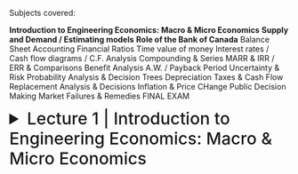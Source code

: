 Subjects covered:

**Introduction to Engineering Economics: Macro & Micro Economics**
**Supply and Demand / Estimating models**
**Role of the Bank of Canada**
Balance Sheet Accounting
Financial Ratios
Time value of money
Interest rates / Cash flow diagrams / C.F. Analysis
Compounding & Series
MARR & IRR / ERR & Comparisons
Benefit Analysis A.W. / Payback Period
Uncertainty & Risk
Probability Analysis & Decision Trees
Depreciation
Taxes & Cash Flow
Replacement Analysis & Decisions
Inflation & Price CHange
Public Decision Making
Market Failures & Remedies
FINAL EXAM

<details>
  <summary style="font-size: 30px; font-weight: 500; cursor: pointer;">Lecture 1 | Introduction to Engineering Economics: Macro & Micro Economics</summary>


# Intro:
  

#  Uses of Computer Networks:


### Business Applications

|Tag| Full name| Example|
|---|---|---|
| B2C | Business-to-consumer | Ordering books online |
| B2B | Business-to-business | Car manufacturer ordering tires from supplier |
| G2C | Government-to-consumer | Government distributing tax forms electronically |
| C2C | Consumer-to-consumer |Auctioning second-hand products online |
| P2P | Peer-to-peer | Music sharing |

### Home Applications


### Mobile Users

| Wireless  | Mobile | Typical applications|
|-|-|-|
|  No | No  | Desktop computers in offices|
|  No | Yes | A notebook computer used in a hotel room|
| Yes | No  | Networks in unwired buildings|
| Yes | Yes | Store inventory with a handheld computer|

### Social Issues


# Network Hardware:
